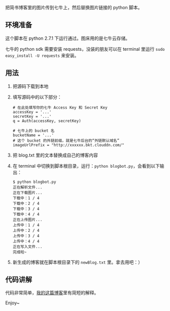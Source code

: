 把简书博客里的图片传到七牛上，然后替换图片链接的 python 脚本。

## 环境准备
这个脚本在 python 2.7.1 下运行通过。图床用的是七牛云存储。

七牛的 python sdk 需要安装 requests，没装的朋友可以在 terminal 里运行 `sudo easy_install -U requests` 来安装。

## 用法

1. 把源码下载到本地
2. 填写源码中的以下部分：
    ```
    # 在此处填写你的七牛 Access Key 和 Secret Key
    accessKey = '...'
    secretKey = '...'
    q = Auth(accessKey, secretKey)

    # 七牛上的 bucket 名
    bucketName = '...'
    # 这个 bucket 的外链前缀，就是七牛后台的“外链默认域名”
    imageUrlPrefix = "http://xxxxxx.bkt.clouddn.com/"
    ```
2. 把 blog.txt 里的文本替换成自己的博客内容
3. 在 terminal 中切换到脚本根目录，运行：`python blogbot.py`，会看到以下输出：

    ```
    $ python blogbot.py
    正在解析文件...
    正在下载图片...
    下载中：1 / 4
    下载中：2 / 4
    下载中：3 / 4
    下载中：4 / 4
    正在上传图片...
    上传中：1 / 4
    上传中：2 / 4
    上传中：3 / 4
    上传中：4 / 4
    正在写入文件...
    完成啦~
    ```
    
5. 新生成的博客就在脚本根目录下的 `newBlog.txt` 里。拿去用吧：）

## 代码讲解

代码非常简单，[我的这篇博客](http://www.jianshu.com/p/ac1db9114cc4)里有简短的解释。

Enjoy~
